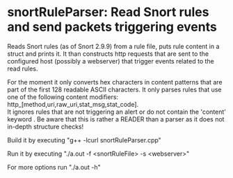 # snortRuleParser: Read Snort rules and send packets triggering events

Reads Snort rules (as of Snort 2.9.9) from a rule file, puts rule content in a struct and prints it. 
It than constructs http requests that are sent to the configured host (possibly a webserver) that trigger events related to the read rules.

For the moment it only converts hex characters in content patterns that are part of the first 128 readable ASCII characters.
It only parses rules that use one of the following content modifiers: http\_\[method,uri,raw\_uri,stat\_msg,stat\_code].                                 
It ignores rules that are not triggering an alert or do not contain the 'content' keyword . 
Be aware that this is rather a READER than a parser as it does not in-depth structure checks!

Build it by executing "g++ -lcurl snortRuleParser.cpp"

Run it by executing "./a.out -f \<snortRuleFile\> -s \<webserver\>"
  
For more options run "./a.out -h"
